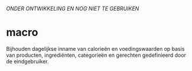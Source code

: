 *ONDER ONTWIKKELING EN NOG NIET TE GEBRUIKEN*

# macro
Bijhouden dagelijkse inname van calorieën en voedingswaarden op basis van producten, ingrediënten, categorieën en gerechten gedefinieerd door de eindgebruiker. 

